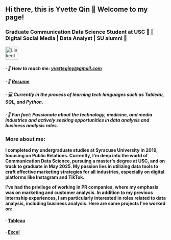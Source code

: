 ## Hi there, this is Yvette Qin 👋 Welcome to my page!

### Graduate Communication Data Science Student at USC 🌴 | Digital Social Media | Data Analyst | SU alumni 🍊

<a href="https://www.linkedin.com/in/yi-qin-cds-expert/">
  <img src="https://github.com/YvetteQin/YvetteQin/blob/main/LinkedIn%20Logo" alt="LinkedIn Logo" width="40">
</a>

##### · 📧 How to reach me: yvetteqiny@gmail.com 
##### · 📄 [Resume](https://github.com/YvetteQin/Resume/blob/main/Yi%20Qin%20DA%20Resume%20-%2012.20.docx)
##### · 💻 Currently in the process of learning tech languages such as Tableau, SQL, and Python.
##### · 💼 Fun fact: Passionate about the technology, medicine, and media industries and actively seeking opportunities in data analysis and business analysis roles. 



### **More about me:**

**I completed my undergraduate studies at Syracuse University in 2019, focusing on Public Relations. Currently, I'm deep into the world of Communication Data Science, pursuing a master's degree at USC, and on track to graduate in May 2025. My passion lies in utilizing data tools to craft effective marketing strategies for all industries, especially on digital platforms like Instagram and TikTok.**

**I've had the privilege of working in PR companies, where my emphasis was on marketing and customer analysis. In addition to my previous internship experiences, I am particularly interested in roles related to data analysis, including business analysis. Here are some projects I've worked on:**

#### · [Tableau](https://public.tableau.com/app/profile/yvette.qin/vizzes)
#### · [Excel](https://github.com/YvetteQin/YvetteQin/blob/main/Customer%20Churn%20Rate%20Analysis.xlsx)




